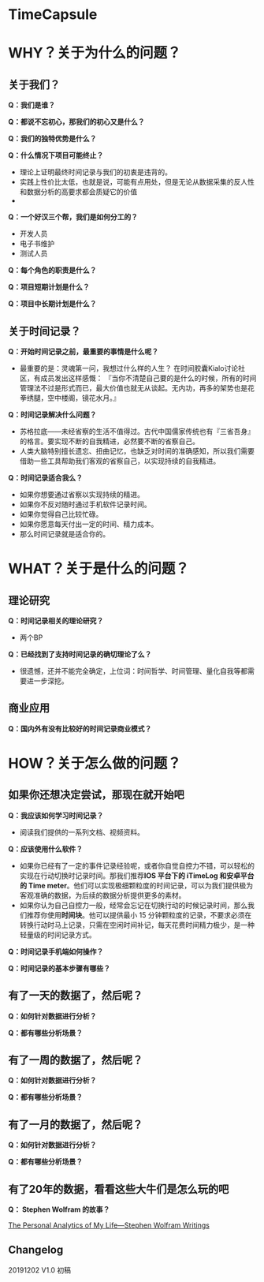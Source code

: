 # TimeCapsule

# WHY？关于为什么的问题？

## 关于我们？

**Q：我们是谁？**

**Q：都说不忘初心，那我们的初心又是什么？**

**Q：我们的独特优势是什么？**

**Q：什么情况下项目可能终止？**
  - 理论上证明最终时间记录与我们的初衷是违背的。
  - 实践上性价比太低，也就是说，可能有点用处，但是无论从数据采集的反人性和数据分析的高要求都会质疑它的价值
  - 
**Q：一个好汉三个帮，我们是如何分工的？**
  - 开发人员
  - 电子书维护
  - 测试人员
  
**Q：每个角色的职责是什么？**
  
**Q：项目短期计划是什么？**

**Q：项目中长期计划是什么？**

## 关于时间记录？
  
**Q：开始时间记录之前，最重要的事情是什么呢？**

  - 最重要的是：灵魂第一问，我想过什么样的人生？  在时间胶囊Kialo讨论社区，有成员发出这样感慨： 『当你不清楚自己要的是什么的时候，所有的时间管理法不过是形式而已，最大价值也就无从谈起。无内功，再多的架势也是花拳绣腿，空中楼阁，镜花水月。』
   
**Q：时间记录解决什么问题？**
  * 苏格拉底——未经省察的生活不值得过。古代中国儒家传统也有『三省吾身』的格言。要实现不断的自我精进，必然要不断的省察自己。
  * 人类大脑特别擅长遗忘、扭曲记忆，也缺乏对时间的准确感知，所以我们需要借助一些工具帮助我们客观的省察自己，以实现持续的自我精进。

**Q：时间记录适合我么？**
  * 如果你想要通过省察以实现持续的精进。
  * 如果你不反对随时通过手机软件记录时间。
  * 如果你觉得自己比较忙碌。
  * 如果你愿意每天付出一定的时间、精力成本。
  * 那么时间记录就是适合你的。

# WHAT？关于是什么的问题？

## 理论研究

**Q：时间记录相关的理论研究？**

  - 两个BP
  
**Q：已经找到了支持时间记录的确切理论了么？**

  - 很遗憾，还并不能完全确定，上位词：时间哲学、时间管理、量化自我等都需要进一步深挖。
  
## 商业应用

**Q：国内外有没有比较好的时间记录商业模式？**


# HOW？关于怎么做的问题？

## 如果你还想决定尝试，那现在就开始吧

**Q：我应该如何学习时间记录？**
  * 阅读我们提供的一系列文档、视频资料。

**Q：应该使用什么软件？**
  * 如果你已经有了一定的事件记录经验呢，或者你自觉自控力不错，可以轻松的实现在行动切换时记录时间。那我们推荐**IOS 平台下的 iTimeLog 和安卓平台的 Time meter**。他们可以实现极细颗粒度的时间记录，可以为我们提供极为客观准确的数据，为后续的数据分析提供更多的素材。
  * 如果你认为自己自控力一般，经常会忘记在切换行动的时候记录时间，那么我们推荐你使用**时间块**。他可以提供最小 15 分钟颗粒度的记录，不要求必须在转换行动时马上记录，只需在空闲时间补记，每天花费时间精力极少，是一种轻量级的时间记录方式。

**Q：时间记录手机端如何操作？**

**Q：时间记录的基本步骤有哪些？**

## 有了一天的数据了，然后呢？

**Q：如何针对数据进行分析？**

**Q：都有哪些分析场景？**

## 有了一周的数据了，然后呢？

**Q：如何针对数据进行分析？**

**Q：都有哪些分析场景？**

## 有了一月的数据了，然后呢？

**Q：如何针对数据进行分析？**

**Q：都有哪些分析场景？**

## 有了20年的数据，看看这些大牛们是怎么玩的吧

**Q： Stephen Wolfram 的故事？**

[The Personal Analytics of My Life—Stephen Wolfram Writings](https://writings.stephenwolfram.com/2012/03/the-personal-analytics-of-my-life/)

## Changelog

20191202 V1.0 初稿

